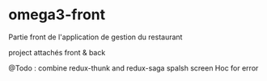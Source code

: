 # omega3-front

Partie front de l'application de gestion du restaurant

project attachés front & back

@Todo : combine redux-thunk and redux-saga
spalsh screen
Hoc for error
